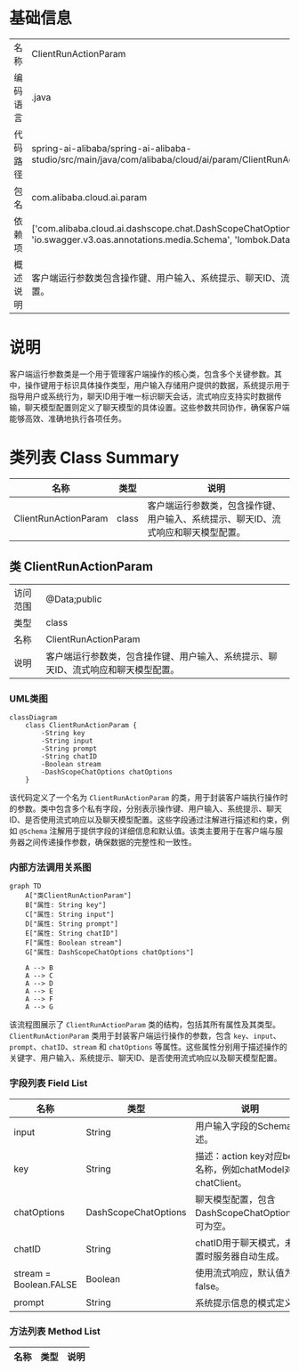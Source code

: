 # 基础信息

|      |      |
|------|------|
| 名称 | ClientRunActionParam |
| 编码语言 | .java |
| 代码路径 | spring-ai-alibaba/spring-ai-alibaba-studio/src/main/java/com/alibaba/cloud/ai/param/ClientRunActionParam.java |
| 包名 | com.alibaba.cloud.ai.param |
| 依赖项 | ['com.alibaba.cloud.ai.dashscope.chat.DashScopeChatOptions', 'io.swagger.v3.oas.annotations.media.Schema', 'lombok.Data'] |
| 概述说明 | 客户端运行参数类包含操作键、用户输入、系统提示、聊天ID、流式响应和模型配置。 |

# 说明

客户端运行参数类是一个用于管理客户端操作的核心类，包含多个关键参数。其中，操作键用于标识具体操作类型，用户输入存储用户提供的数据，系统提示用于指导用户或系统行为，聊天ID用于唯一标识聊天会话，流式响应支持实时数据传输，聊天模型配置则定义了聊天模型的具体设置。这些参数共同协作，确保客户端能够高效、准确地执行各项任务。

# 类列表 Class Summary

| 名称   | 类型  | 说明 |
|-------|------|-------------|
| ClientRunActionParam | class | 客户端运行参数类，包含操作键、用户输入、系统提示、聊天ID、流式响应和聊天模型配置。 |



## 类 ClientRunActionParam

|      |      |
|------|------|
| 访问范围 | @Data;public |
| 类型 | class |
| 名称 | ClientRunActionParam |
| 说明 | 客户端运行参数类，包含操作键、用户输入、系统提示、聊天ID、流式响应和聊天模型配置。 |


### UML类图

```mermaid
classDiagram
    class ClientRunActionParam {
        -String key
        -String input
        -String prompt
        -String chatID
        -Boolean stream
        -DashScopeChatOptions chatOptions
    }
```

该代码定义了一个名为 `ClientRunActionParam` 的类，用于封装客户端执行操作时的参数。类中包含多个私有字段，分别表示操作键、用户输入、系统提示、聊天ID、是否使用流式响应以及聊天模型配置。这些字段通过注解进行描述和约束，例如 `@Schema` 注解用于提供字段的详细信息和默认值。该类主要用于在客户端与服务器之间传递操作参数，确保数据的完整性和一致性。


### 内部方法调用关系图

```mermaid
graph TD
    A["类ClientRunActionParam"]
    B["属性: String key"]
    C["属性: String input"]
    D["属性: String prompt"]
    E["属性: String chatID"]
    F["属性: Boolean stream"]
    G["属性: DashScopeChatOptions chatOptions"]

    A --> B
    A --> C
    A --> D
    A --> E
    A --> F
    A --> G
```

该流程图展示了 `ClientRunActionParam` 类的结构，包括其所有属性及其类型。`ClientRunActionParam` 类用于封装客户端运行操作的参数，包含 `key`、`input`、`prompt`、`chatID`、`stream` 和 `chatOptions` 等属性。这些属性分别用于描述操作的关键字、用户输入、系统提示、聊天ID、是否使用流式响应以及聊天模型配置。

### 字段列表 Field List

| 名称  | 类型  | 说明 |
|-------|-------|------|
| input | String | 用户输入字段的Schema描述。 |
| key | String | 描述：action key对应bean名称，例如chatModel对应chatClient。 |
| chatOptions | DashScopeChatOptions | 聊天模型配置，包含DashScopeChatOptions，可为空。 |
| chatID | String | chatID用于聊天模式，未设置时服务器自动生成。 |
| stream = Boolean.FALSE | Boolean | 使用流式响应，默认值为false。 |
| prompt | String | 系统提示信息的模式定义。 |

### 方法列表 Method List

| 名称  | 类型  | 说明 |
|-------|-------|------|




